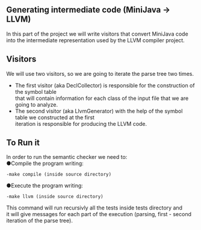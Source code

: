 ## Generating intermediate code (MiniJava -> LLVM)

In this part of the project we will write visitors that convert MiniJava code  
into the intermediate representation used by the LLVM compiler project.

## Visitors
We will use two visitors, so we are going to iterate the parse tree two times.  
- The first visitor (aka DeclCollector) is responsible for the construction of the symbol table  
that will contain information for each class of the input file that we are going to analyze.     
- The second visitor (aka LlvmGenerator) with the help of the symbol table we constructed at the first    
iteration is responsible for producing the LLVM code. 

## To Run it
In order to run the semantic checker we need to:  
●Compile the program writing: 

    -make compile (inside source directory)

●Execute the program writing:  

    -make llvm (inside source directory)

This command will run recursivly all the tests inside tests directory and  
it will give messages for each part of the execution (parsing, first - second iteration of the parse tree).  

  